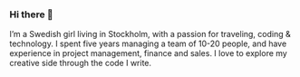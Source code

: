 ### Hi there 👋

I’m a Swedish girl living in Stockholm, with a passion for traveling, coding & technology. I spent five years managing a team of 10-20 people, and have experience in project management, finance and sales. I love to explore my creative side through the code I write.

<!--
**AnastasiaNilsson/AnastasiaNilsson** is a ✨ _special_ ✨ repository because its `README.md` (this file) appears on your GitHub profile.

Here are some ideas to get you started:

- 🔭 I’m currently working on ...
- 🌱 I’m currently learning ...
- 👯 I’m looking to collaborate on ...
- 🤔 I’m looking for help with ...
- 💬 Ask me about ...
- 📫 How to reach me: ...
- 😄 Pronouns: ...
- ⚡ Fun fact: ...
-->
